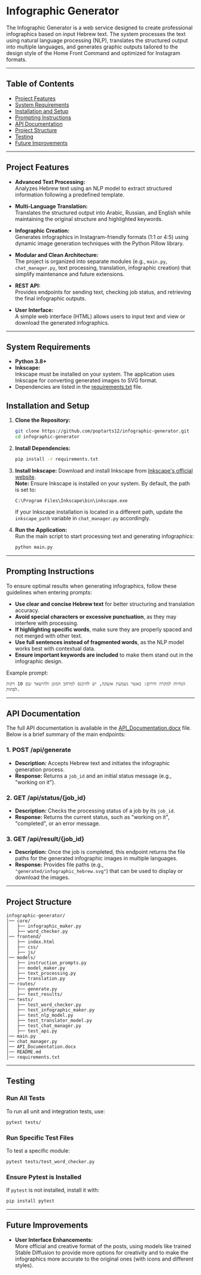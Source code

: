 # Infographic Generator

The Infographic Generator is a web service designed to create professional infographics based on input Hebrew text. The system processes the text using natural language processing (NLP), translates the structured output into multiple languages, and generates graphic outputs tailored to the design style of the Home Front Command and optimized for Instagram formats.

---

## Table of Contents

- [Project Features](#project-features)
- [System Requirements](#system-requirements)
- [Installation and Setup](#installation-and-setup)
- [Prompting Instructions](#prompting-instructions)
- [API Documentation](#api-documentation)
- [Project Structure](#project-structure)
- [Testing](#testing)
- [Future Improvements](#future-improvements)

---

## Project Features

- **Advanced Text Processing:**  
  Analyzes Hebrew text using an NLP model to extract structured information following a predefined template.

- **Multi-Language Translation:**  
  Translates the structured output into Arabic, Russian, and English while maintaining the original structure and highlighted keywords.

- **Infographic Creation:**  
  Generates infographics in Instagram-friendly formats (1:1 or 4:5) using dynamic image generation techniques with the Python Pillow library.

- **Modular and Clean Architecture:**  
  The project is organized into separate modules (e.g., `main.py`, `chat_manager.py`, text processing, translation, infographic creation) that simplify maintenance and future extensions.

- **REST API:**  
  Provides endpoints for sending text, checking job status, and retrieving the final infographic outputs.

- **User Interface:**  
  A simple web interface (HTML) allows users to input text and view or download the generated infographics.

---

## System Requirements

- **Python 3.8+**
- **Inkscape:**  
  Inkscape must be installed on your system. The application uses Inkscape for converting generated images to SVG format.
- Dependencies are listed in the [requirements.txt](./requirements.txt) file.
## Installation and Setup

1. **Clone the Repository:**
   ```bash
   git clone https://github.com/poptarts12/infographic-generator.git
   cd infographic-generator
   ```

2. **Install Dependencies:**
   ```bash
   pip install -r requirements.txt
   ```

3. **Install Inkscape:**
   Download and install Inkscape from [Inkscape's official website](https://inkscape.org/).  
   **Note:** Ensure Inkscape is installed on your system. By default, the path is set to:
   ```plaintext
   C:\Program Files\Inkscape\bin\inkscape.exe
   ```
   If your Inkscape installation is located in a different path, update the `inkscape_path` variable in `chat_manager.py` accordingly.

4. **Run the Application:**  
   Run the main script to start processing text and generating infographics:
   ```bash
   python main.py
   ```

---

## Prompting Instructions

To ensure optimal results when generating infographics, follow these guidelines when entering prompts:

- **Use clear and concise Hebrew text** for better structuring and translation accuracy.
- **Avoid special characters or excessive punctuation**, as they may interfere with processing.
- **If highlighting specific words**, make sure they are properly spaced and not merged with other text.
- **Use full sentences instead of fragmented words**, as the NLP model works best with contextual data.
- **Ensure important keywords are included** to make them stand out in the infographic design.

Example prompt:
```plaintext
הנחיות למקרה חירום: כאשר נשמעת אזעקה, יש להיכנס למרחב המוגן ולהישאר שם 10 דקות לפחות.
```

---

## API Documentation

The full API documentation is available in the [API_Documentation.docx](./API_Documentation.docx) file. Below is a brief summary of the main endpoints:

### **1. POST /api/generate**
- **Description:** Accepts Hebrew text and initiates the infographic generation process.  
- **Response:** Returns a `job_id` and an initial status message (e.g., "working on it").

### **2. GET /api/status/{job_id}**
- **Description:** Checks the processing status of a job by its `job_id`.  
- **Response:** Returns the current status, such as "working on it", "completed", or an error message.

### **3. GET /api/result/{job_id}**
- **Description:** Once the job is completed, this endpoint returns the file paths for the generated infographic images in multiple languages.  
- **Response:** Provides file paths (e.g., `"generated/infographic_hebrew.svg"`) that can be used to display or download the images.

---

## Project Structure

```plaintext
infographic-generator/
│── core/
│   ├── infographic_maker.py
│   ├── word_checker.py
│── frontend/
│   ├── index.html
│   ├── css/
│   ├── js/
│── models/
│   ├── instruction_prompts.py
│   ├── model_maker.py
│   ├── text_processing.py
│   ├── translation.py
│── routes/
│   ├── generate.py
│   ├── test_results/
│── tests/
│   ├── test_word_checker.py
│   ├── test_infographic_maker.py
│   ├── test_nlp_model.py
│   ├── test_translator_model.py
│   ├── test_chat_manager.py
│   ├── test_api.py
│── main.py
│── chat_manager.py
│── API_Documentation.docx
│── README.md
│── requirements.txt
```

---

## Testing

### **Run All Tests**
To run all unit and integration tests, use:
```bash
pytest tests/
```

### **Run Specific Test Files**
To test a specific module:
```bash
pytest tests/test_word_checker.py
```

### **Ensure Pytest is Installed**
If `pytest` is not installed, install it with:
```bash
pip install pytest
```

---

## Future Improvements

- **User Interface Enhancements:**  
  More official and creative format of the posts, using models like trained Stable Diffusion to provide more options for creativity and to make the infographics more accurate to the original ones (with icons and different styles).

